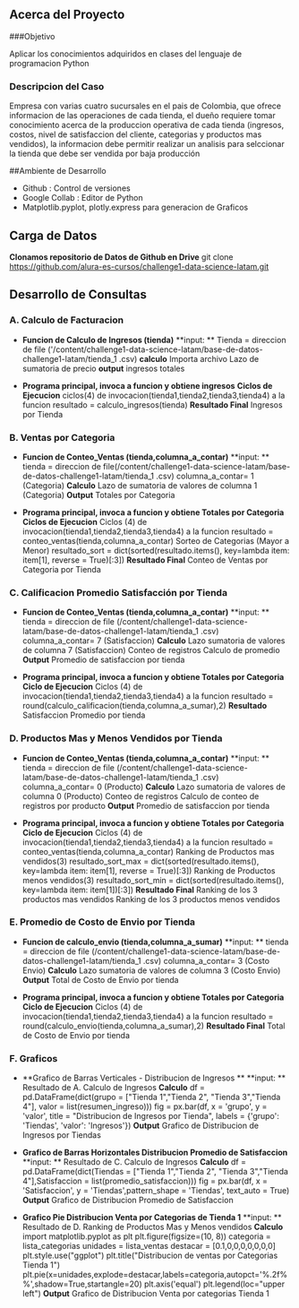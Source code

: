 ## Acerca del Proyecto
###Objetivo
<p>Aplicar los conocimientos adquiridos en clases del lenguaje de programacion Python </p>

### Descripcion del Caso
<p>
Empresa con varias cuatro sucursales en el pais de Colombia, que ofrece informacion de las operaciones de cada tienda, el dueño requiere tomar conocimiento acerca de la produccion operativa de cada tienda (ingresos, costos, nivel de satisfaccion del cliente, categorias y productos mas vendidos), la informacion debe permitir realizar un analisis para selccionar la tienda que debe ser vendida por baja producción 
</p>

##Ambiente de Desarrollo
- Github : Control de versiones
- Google Collab : Editor de Python
- Matplotlib.pyplot, plotly.express  para generacion de Graficos

## Carga de Datos
**Clonamos repositorio de Datos de Github en Drive**
git clone https://github.com/alura-es-cursos/challenge1-data-science-latam.git

## Desarrollo de Consultas
### A. Calculo de Facturacion
- **Funcion de Calculo de Ingresos (tienda)**
**input: **
Tienda = direccion de file ('/content/challenge1-data-science-latam/base-de-datos-challenge1-latam/tienda_1 .csv)
**calculo**
Importa archivo
Lazo de sumatoria de precio
**output**
ingresos totales

- **Programa principal, invoca a funcion y obtiene ingresos**
**Ciclos de Ejecucion**
ciclos(4) de invocacion(tienda1,tienda2,tienda3,tienda4) a la funcion
resultado = calculo_ingresos(tienda)
**Resultado Final**
Ingresos por Tienda

### B. Ventas por Categoria
- **Funcion de Conteo_Ventas (tienda,columna_a_contar)**
**input: **
tienda = direccion de file(/content/challenge1-data-science-latam/base-de-datos-challenge1-latam/tienda_1 .csv)
columna_a_contar= 1 (Categoria)
**Calculo**
Lazo de sumatoria de valores de columna 1 (Categoria)
**Output**
Totales por Categoria

- **Programa principal, invoca a funcion y obtiene Totales por Categoria**
**Ciclos de Ejecucion**
Ciclos (4) de invocacion(tienda1,tienda2,tienda3,tienda4) a la funcion
resultado = conteo_ventas(tienda,columna_a_contar)
Sorteo de Categorias (Mayor a Menor)
resultado_sort = dict(sorted(resultado.items(), key=lambda item: item[1], reverse = True)[:3])
**Resultado Final**
Conteo de Ventas por Categoria por Tienda

### C. Calificacion Promedio Satisfacción  por Tienda
- **Funcion de Conteo_Ventas (tienda,columna_a_contar)**
**input: **
tienda = direccion de file (/content/challenge1-data-science-latam/base-de-datos-challenge1-latam/tienda_1 .csv)
columna_a_contar= 7 (Satisfaccion)
**Calculo**
Lazo 
sumatoria de valores de columna 7 (Satisfaccion)
Conteo de registros
Calculo de promedio
**Output**
Promedio de satisfaccion por tienda

- **Programa principal, invoca a funcion y obtiene Totales por Categoria**
**Ciclo de Ejecucion**
Ciclos (4) de invocacion(tienda1,tienda2,tienda3,tienda4) a la funcion
resultado = round(calculo_calificacion(tienda,columna_a_sumar),2)
**Resultado**
Satisfaccion Promedio  por tienda

### D. Productos Mas y Menos Vendidos  por Tienda
- **Funcion de Conteo_Ventas (tienda,columna_a_contar)**
**input: **
tienda = direccion de file (/content/challenge1-data-science-latam/base-de-datos-challenge1-latam/tienda_1 .csv)
columna_a_contar= 0 (Producto)
**Calculo**
Lazo 
sumatoria de valores de columna 0 (Producto)
Conteo de registros
Calculo de conteo de registros por producto
**Output**
Promedio de satisfaccion por tienda

- **Programa principal, invoca a funcion y obtiene Totales por Categoria**
**Ciclo de Ejecucion**
Ciclos (4) de invocacion(tienda1,tienda2,tienda3,tienda4) a la funcion
resultado = conteo_ventas(tienda,columna_a_contar)
Ranking de Productos mas vendidos(3)
resultado_sort_max = dict(sorted(resultado.items(), key=lambda item: item[1], reverse = True)[:3])
Ranking de Productos menos vendidos(3)
resultado_sort_min = dict(sorted(resultado.items(), key=lambda item: item[1])[:3])
**Resultado Final**
Ranking de los 3 productos mas vendidos
Ranking de los 3 productos menos vendidos

### E. Promedio de Costo de Envio  por Tienda
- **Funcion de calculo_envio (tienda,columna_a_sumar)**
**input: **
tienda = direccion de file (/content/challenge1-data-science-latam/base-de-datos-challenge1-latam/tienda_1 .csv)
columna_a_contar= 3 (Costo Envio)
**Calculo**
Lazo 
sumatoria de valores de columna 3 (Costo Envio)
**Output**
Total de Costo de Envio por tienda

- **Programa principal, invoca a funcion y obtiene Totales por Categoria**
**Ciclo de Ejecucion**
Ciclos (4) de invocacion(tienda1,tienda2,tienda3,tienda4) a la funcion
resultado = round(calculo_envio(tienda,columna_a_sumar),2)
**Resultado Final**
		Total de Costo de Envio por tienda

### F. Graficos
- **Grafico de Barras Verticales - Distribucion de  Ingresos **
**input: **
Resultado de A. Calculo de Ingresos
**Calculo**
df = pd.DataFrame(dict(grupo = ["Tienda 1","Tienda 2", "Tienda 3","Tienda 4"], valor = list(resumen_ingreso)))
fig = px.bar(df, x = 'grupo', y = 'valor',
             title = "Distribucion de Ingresos por Tienda",
             labels = {'grupo': 'Tiendas', 'valor': 'Ingresos'})
**Output**
Grafico de Distribucion de Ingresos por Tiendas

- **Grafico de Barras Horizontales Distribucion Promedio de Satisfaccion**
**input: **
Resultado de C. Calculo de Ingresos
**Calculo**
df = pd.DataFrame(dict(Tiendas = ["Tienda 1","Tienda 2", "Tienda 3","Tienda 4"],Satisfaccion = list(promedio_satisfaccion)))
fig = px.bar(df, x = 'Satisfaccion', y = 'Tiendas',pattern_shape = 'Tiendas', text_auto = True)
**Output**
Grafico de Distribucion Promedio de Satisfaccion

- **Grafico Pie  Distribucion Venta por Categorias de Tienda 1**
**input: **
Resultado de D. Ranking de Productos Mas y Menos vendidos
**Calculo**
import matplotlib.pyplot as plt
plt.figure(figsize=(10, 8))
categoria = lista_categorias
unidades = lista_ventas
destacar = [0.1,0,0,0,0,0,0,0]
plt.style.use("ggplot")
plt.title("Distribucion de ventas por Categorias Tienda 1")
plt.pie(x=unidades,explode=destacar,labels=categoria,autopct='%.2f%%',shadow=True,startangle=20)
plt.axis('equal')
plt.legend(loc="upper left")
**Output**
Grafico de Distribucion Venta por categorias Tienda 1
